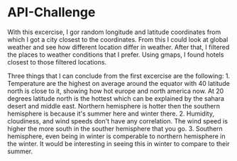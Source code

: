 # API-Challenge
With this excercise, I gor random longitude and latitude coordinates from which I  got a city closest to the coordinates. From this I could look at global weather and see how different location differ in weather. 
After that, I filtered the places to weather conditions that I prefer. Using gmaps, I found hotels closest to those filtered locations.

Three things that I can conclude from the first excercise are the following:
    1.  Temperature are the highest on average around the equator with 40 latitude north is close to it, showing how hot europe and north america now. At 20 degrees latitude north is the hottest which can be explained by the sahara desert and middle east. Northern hemisphere is hotter then the southern hemisphere is because it's summer here and winter there.
    2. Humidity, cloudiness, and wind speeds don't have any correlation. The wind speed is higher the more south in the souther hemisphere that you go.
    3. Southern hemisphere, even being in winter is comperable to northern hemisphere in the winter. It would be interesting in seeing this in winter to compare to their summer.
    

